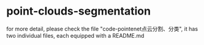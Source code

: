 # point-clouds-segmentation
for more detail, please check the file "code-pointenet点云分割、分类", it has two individual files, each equipped with a README.md
